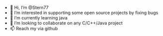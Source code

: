 - 👋 Hi, I’m @Stern77
- 👀 I’m interested in supporting some open source projects by fixing bugs
- 🌱 I’m currently learning java
- 💞️ I’m looking to collaborate on any C/C++/Java project
- 📫 Reach my via github

<!---
Stern77/Stern77 is a ✨ special ✨ repository because its `README.md` (this file) appears on your GitHub profile.
You can click the Preview link to take a look at your changes.
--->
